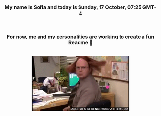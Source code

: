 


<div align="center">
<h3 >My name is Sofia and today is Sunday, 17 October, 07:25 GMT-4</h3><br>
<h3 >For now, me and my personalities are working to create a fun Readme 👋
</h3><br>
<img src='img/dwight.gif' alt='working...'/>
</div>
